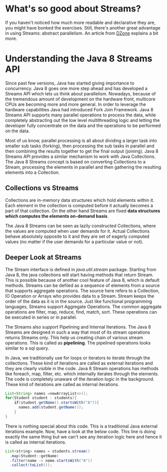 # What's so good about Streams?
If you haven't noticed how much more readable and declarative they are, you might have bonked the exercises.
Still, there's another great advantage in using Streams: abstract parallelism.
An article from [DZone](https://dzone.com/articles/understanding-java-8-streams-1) explains a bit more.

# Understanding the Java 8 Streams API
Since past few versions, Java has started giving importance to concurrency. 
Java 8 goes one more step ahead and has developed a Streams API which lets us think about parallelism. 
Nowadays, because of the tremendous amount of development  on the hardware front, multicore CPUs are becoming more and more general. 
In order to leverage the hardware capabilities Java had introduced Fork Join Framework. 
Java 8 Streams API supports many parallel operations to process the data, 
while completely abstracting out the low level multithreading logic 
and letting the developer fully concentrate on the data and the operations to be performed on the data.

Most of us know, parallel processing is all about dividing a larger task into smaller sub tasks (forking), 
then processing the sub tasks in parallel and then  combining the results together to get the final output (joining). 
Java 8 Streams API provides a similar mechanism to work with Java Collections. 
The Java 8 Streams concept is based on converting Collections to a Stream, processing the elements in parallel and then gathering the resulting elements into a Collection.

## Collections vs Streams
Collections are in-memory data structures which hold elements within it. 
Each element in the collection is computed before it actually becomes a part of that collection. 
On the other hand Streams are fixed **data structures which computes the elements on-demand basis**.

The Java 8 Streams can be seen as lazily constructed Collections, where the values are computed when user demands for it. 
Actual Collections behave absolutely opposite to it and they are set of eagerly computed values (no matter if the user demands for a particular value or not).

## Deeper Look at Streams
The Stream interface is defined in *java.util.stream* package. 
Starting from Java 8, the java collections will start having methods that return Stream. 
This is possible because of another cool feature of Java 8, which is default methods. 
Streams can be defiled as a sequence of elements from a source that supports aggregate operations.
The source here refers to a Collection, IO Operation or Arrays who provides data to a Stream. 
Stream keeps the order of the data as it is in the source. 
Just like functional programming languages, Streams support Aggregate Operations. 
The common aggregate operations are filter, map, reduce, find, match, sort. 
These operations can be executed in series or in parallel.

The Streams also support Pipelining and Internal Iterations. 
The Java 8 Streams are designed in such a way that most of its stream operations returns Streams only. 
This help us creating chain of various stream operations. 
This is called as **pipelining**. 
The pipelined operations looks similar to a sql query.

In Java, we traditionally use for loops or iterators to iterate through the collections. 
These kind of iterations are called as external iterations and they are clearly visible in the code. 
Java 8 Stream operations has methods like foreach, map, filter, etc. which internally iterates through the elements. 
The code is completely unaware of the iteration logic in the background. 
These kind of iterations are called as internal iterations.

````java
List<String> names =newArrayList<>();
for(Student student : students){
    if(student.getName().startsWith("A")){
      names.add(student.getName());
    }
}
````

There is nothing special about this code. 
This is a traditional Java external iterations example. 
Now, have a look at the below code. 
This line is doing exactly the same thing but we can't see any iteration logic here and hence it is called as internal iterations.

````java
List<string> names = students.stream()
  .map(Student::getName)
  .filter(name -> name.startsWith("A"))
  .collect(toList());
````